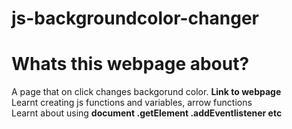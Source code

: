 ﻿# js-backgroundcolor-changer
<h1>Whats this webpage about? </h1>
A page that on click changes backgorund color.
<b>Link to webpage</b>
<br>
Learnt creating js functions and variables, arrow functions<br>
Learnt about using <b>document .getElement .addEventlistener etc </b>
